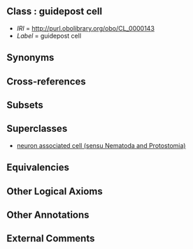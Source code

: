 
## Class : guidepost cell

 * *IRI* = http://purl.obolibrary.org/obo/CL_0000143
 * *Label* = guidepost cell

## Synonyms


## Cross-references


## Subsets


## Superclasses

 * [neuron associated cell (sensu Nematoda and Protostomia)](../../CL/30/CL_0000130.md)

## Equivalencies


## Other Logical Axioms


## Other Annotations


## External Comments

